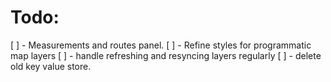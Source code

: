 # Todo:
 [ ] - Measurements and routes panel. 
 [ ] - Refine styles for programmatic map layers
 [ ] - handle refreshing and resyncing layers regularly
 [ ] - delete old key value store.
 

